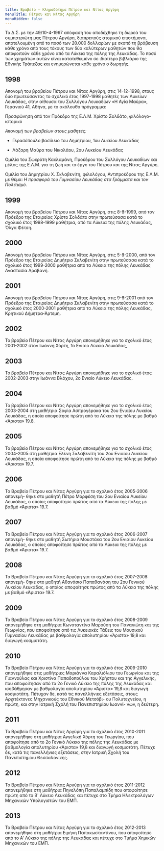 ```yaml
---
title: Βραβείο – Κληροδότημα Πέτρου και Νίτας Αργύρη
menuTitle: Πέτρου και Νίτας Αργύρη
menuHidden: false
---
```


Το Δ.Σ. με την 49/10-4-1997 απόφασή του αποδέχθηκε τη δωρεά του συμπατριώτη μας Πέτρου Αργύρη, διαπρεπούς ατομικού επιστήμονα, αποτελουμένη από το ποσό των 20.000 δολλαρίων με σκοπό τη βράβευση κάθε χρόνο από τους τόκους των δύο καλύτερων μαθητών που θα αποφοιτούν κάθε χρόνο από τα Λύκεια της πόλης της Λευκάδας. Το ποσό των χρημάτων αυτών είναι κατατεθειμένο σε ιδιαίτερο βιβλιάριο της Εθνικής Τράπεζας και ενημερώνεται κάθε χρόνο ο δωρητής.

## 1998

Απονομή του βραβείου Πέτρου και Νίτας Αργύρη, στις 14-12-1998, στους δύο πρωτεύσαντας το σχολικό έτος 1997-1998 μαθητές των Λυκείων Λευκάδας, στην αίθουσα του Συλλόγου Λευκαδίων «Η Αγία Μαύρα», Γερανιού 41, Αθήνα, με το ακόλουθο πρόγραμμα:

Προσφώνηση από τον Πρόεδρο της Ε.Λ.Μ. Χρίστο Σολδάτο, φιλόλογο-ιστορικό

*Απονομή των βραβείων στους μαθητές:*

- Γερασόπουλο βασίλειο του Δημητρίου, 1ου Λυκείου Λευκάδας

- Λάζαρη Μαύρα του Νικολάου, 2ου Λυκείου Λευκάδας

Ομιλία του Σωκράτη Κακλαμάνη, Προέδρου του Συλλόγου Λευκαδίων και μέλος της Ε.Λ.Μ. για τη ζωή και το έργο του Πέτρου και της Νίτας Αργύρη.

Ομιλία του Δημητρίου X. Σκλαβενίτη, φιλολόγου, Αντιπροέδρου της Ε.Λ.Μ. με θέμα: *Η προσφορά του Γυμνασίου Λευκάδας στα Γράμματα και τον Πολιτισμό.*

## 1999

Απονομή του βραβείου Πέτρου και Νίτας Αργύρη, στις 8-8-1999, από τον Πρόεδρο της Εταιρείας Χρίστο Σολδάτο στην πρωτεύσασα κατά το σχολικό έτος 1998-1999 μαθήτρια, από τα Λύκεια της πόλης Λευκάδας, Όλγα Φέτση.

## 2000

Απονομή του βραβείου Πέτρου και Νίτας Αργύρη, στις 5-8-2000, από τον Πρόεδρο της Εταιρείας Δημήτριο Σκλαβενίτη στην πρωτεύσασα κατά το σχολικό έτος 1999-2000 μαθήτρια από τα Λύκεια της πόλης Λευκάδας Αναστασία Αραβανή.

## 2001

Απονομή του βραβείου Πέτρου και Νίτας Αργύρη, στις 9-8-2001 από τον Πρόεδρο της Εταιρείας Δημήτριο Σκλαβενίτη στην πρωτεύσασα κατά το σχολικό έτος 2000-2001 μαθήτρια από τα Λύκεια της πόλης Λευκάδας, Κρητικού Δήμητρα-Άρτεμη.

## 2002
Το βραβείο Πέτρου και Νίτας Αργύρη απονεμήθηκε για το σχολικό έτος 2001-2002 στον Ιωάννη Χόρτη, 1ο Ενιαίο Λύκειο Λευκάδας, 

## 2003
Το βραβείο Πέτρου και Νίτας Αργύρη απονεμήθηκε για το σχολικό έτος 2002-2003 στην Ιωάννα Βλάχου, 2ο Ενιαίο Λύκειο Λευκάδας.

## 2004
Το βραβείο Πέτρου και Νίτας Αργύρη απονεμήθηκε για το σχολικό έτος 2003-2004 στη μαθήτρια Σοφία Ασπρογέρακα του 2ου Ενιαίου Λυκείου Λευκάδας, η οποία αποφοίτησε πρώτη από τα Λύκεια της πόλης με βαθμό «Άριστα» 19.8.


## 2005
Το βραβείο Πέτρου και Νίτας Αργύρη απονεμήθηκε για το σχολικό έτος 2004-2005 στη μαθήτρια Ελένη Σκλαβενίτη του 2ου Ενιαίου Λυκείου Λευκάδας, η οποία αποφοίτησε πρώτη από τα Λύκεια της πόλης με βαθμό «Άριστα» 19.7.

## 2006
Το Βραβείο Πέτρου και Νίτας Αργύρη για το σχολικό έτος 2005-2006 απονεμή- θηκε στο μαθητή Πέτρο Μορφέση του 2ου Ενιαίου Λυκείου Λευκάδας, ο οποίος αποφοίτησε πρώτος από τα Λύκεια της πόλης με βαθμό «Άριστα» 19.7.

## 2007
Το Βραβείο Πέτρου και Νίτας Αργύρη για το σχολικό έτος 2006-2007 απονεμή- θηκε στο μαθητή Σωτήριο Μουστάκα του 2ου Ενιαίου Λυκείου Λευκάδας, ο οποίος αποφοίτησε πρώτος από τα Λύκεια της πόλης με βαθμό «Άριστα» 19.7.

## 2008
Το Βραβείο Πέτρου και Νίτας Αργύρη για το σχολικό έτος 2007-2008 απονεμή- θηκε στο μαθητή Αθανάσιο Παπαθανάση του 2ου Γενικού Λυκείου Λευκάδας, ο οποίος αποφοίτησε πρώτος από τα Λύκεια της πόλης με βαθμό «Άριστα» 19.7.

## 2009
Το Βραβείο Πέτρου και Νίτας Αργύρη για το σχολικό έτος 2008-2009 απονεμήθηκε στη μαθήτρια Κωνσταντίνα Μαρούση του Παναγιώτη και της Γεωργίας, που αποφοίτησε από τις Λυκειακές Τάξεις του Μουσικού Γυμνασίου Λευκάδας με βαθμολογία απολυτηρίου «Άριστα» 19,8 και διαγωγή κοσμιοτάτη.

## 2010
Το Βραβείο Πέτρου και Νίτας Αργύρη για το σχολικό έτος 2009-2010 απονεμήθηκε στις μαθήτριες Μαριάννα Καραλιόλιου του Γεωργίου και της Γιαννούλας και Χριστίνα Παπαδοπούλου του Χρήστου και της Αγγελικής, που αποφοίτησαν από το 2ο Γενικό Λύκειο της πόλης της Λευκάδας και ισοβάθμησαν με βαθμολογία απολυτηρίου «Άριστα» 19,8 και διαγωγή κοσμιοτάτη. Πέτυχαν δε, κατά τις πανελλήνιες εξετάσεις, στους Αρχιτέκτονες Μηχανικούς του Εθνικού Μετσόβι- ου Πολυτεχνείου, η πρώτη, και στην Ιατρική Σχολή του Πανεπιστημίου Ιωαννί- νων, η δεύτερη.

## 2011
Το Βραβείο Πέτρου και Νίτας Αργύρη για το σχολικό έτος 2010-2011 απονεμήθηκε στη μαθήτρια Αγγελική Χόρτη του Γεωργίου, που αποφοίτησε από το 2ο Γενικό Λύκειο της πόλης της Λευκάδας με βαθμολογία απολυτηρίου «Άριστα» 19,8 και διαγωγή κοσμιοτάτη. Πέτυχε δε, κατά τις πανελλήνιες εξετάσεις, στην Ιατρική Σχολή του Πανεπιστημίου Θεσσαλονίκης.

## 2012
Το Βραβείο Πέτρου και Νίτας Αργύρη για το σχολικό έτος 2011-2012 απονεμήθηκε στη μαθήτρια Πηνελόπη Παπαλαμπίδη που αποφοίτησε πρώτη από το Β' Λύκειο Λευκάδας και πέτυχε στο Τμήμα Ηλεκτρολόγων Μηχανικών Υπολογιστών του ΕΜΠ.

## 2013
Το Βραβείο Πέτρου και Νίτας Αργύρη για το σχολικό έτος 2012-2013 απονεμήθηκε στη μαθήτρια Ειρήνη Παπακωσταντίνου, που αποφοίτησε από το Α' Λύκειο της πόλης της Λευκάδας και πέτυχε στο Τμήμα Χημικών Μηχανικών του ΕΜΠ.
